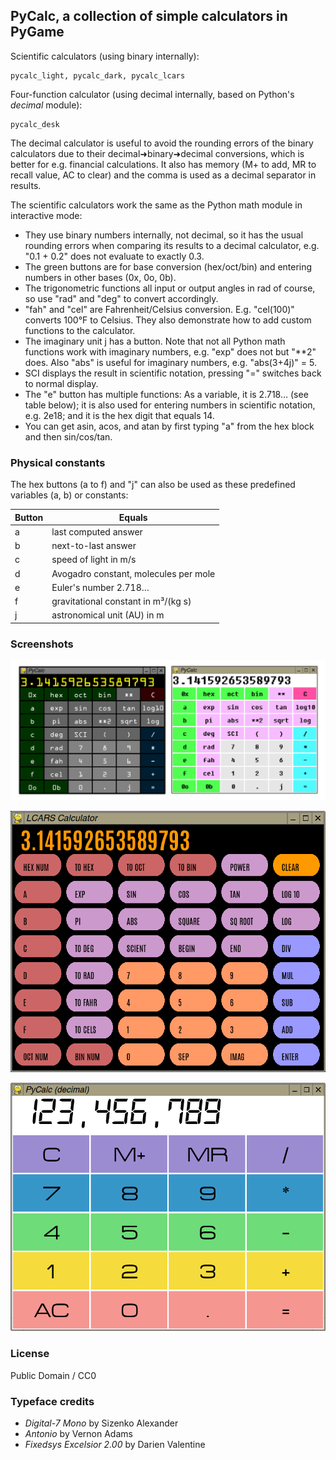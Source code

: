 ## PyCalc, a collection of simple calculators in PyGame

Scientific calculators (using binary internally):

    pycalc_light, pycalc_dark, pycalc_lcars

Four-function calculator (using decimal internally, based on Python's *decimal* module):

    pycalc_desk

The decimal calculator is useful to avoid the rounding errors of the binary calculators due to their decimal➜binary➜decimal conversions, which is better for e.g. financial calculations. It also has memory (M+ to add, MR to recall value, AC to clear) and the comma is used as a decimal separator in results.

The scientific calculators work the same as the Python math module in interactive mode:

* They use binary numbers internally, not decimal, so it has the usual rounding errors when comparing its results to a decimal calculator, e.g. "0.1 + 0.2" does not evaluate to exactly 0.3.
* The green buttons are for base conversion (hex/oct/bin) and entering numbers in other bases (0x, 0o, 0b).
* The trigonometric functions all input or output angles in rad of course, so use "rad" and "deg" to convert accordingly.
* "fah" and "cel" are Fahrenheit/Celsius conversion. E.g. "cel(100)" converts 100°F to Celsius. They also demonstrate how to add custom functions to the calculator.
* The imaginary unit j has a button. Note that not all Python math functions work with imaginary numbers, e.g. "exp" does not but "**2" does. Also "abs" is useful for imaginary numbers, e.g. "abs(3+4j)" = 5.
* SCI displays the result in scientific notation, pressing "=" switches back to normal display.
* The "e" button has multiple functions: As a variable, it is 2.718… (see table below); it is also used for entering numbers in scientific notation, e.g. 2e18; and it is the hex digit that equals 14.
* You can get asin, acos, and atan by first typing "a" from the hex block and then sin/cos/tan.

### Physical constants

The hex buttons (a to f) and "j" can also be used as these predefined variables (a, b) or constants:

| Button | Equals |
| ---    | ---    |
| a      | last computed answer |
| b      | next-to-last answer |
| c      | speed of light in m/s |
| d      | Avogadro constant, molecules per mole |
| e      | Euler's number 2.718… |
| f      | gravitational constant in m³/(kg s) |
| j      | astronomical unit (AU) in m |

### Screenshots

![screenshot1](pycalc.png "PyCalc screenshot (dark/light versions)")

![screenshot2](pycalc2.png "PyCalc screenshot (LCARS version)")

![screenshot3](pycalc3.png "PyCalc screenshot (decimal version)")

### License

Public Domain / CC0

### Typeface credits

* *Digital-7 Mono* by Sizenko Alexander
* *Antonio* by Vernon Adams
* *Fixedsys Excelsior 2.00* by Darien Valentine
